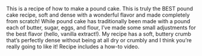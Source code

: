 This is a recipe of how to make a pound cake.
This is truly the BEST pound cake recipe, soft and dense with a wonderful flavor and made completely from scratch! 
While pound cake has traditionally been made with a pound each of butter, sugar, eggs, and flour, I’ve made some small adjustments for the best flavor (hello, vanilla extract!). My recipe has a soft, buttery crumb that’s perfectly dense without being at all dry or crumbly and I think you’re really going to like it! Recipe includes a how-to video.